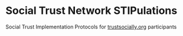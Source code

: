 # Social Trust Network STIPulations

Social Trust Implementation Protocols for [trustsocially.org](trustsocially.org) participants
